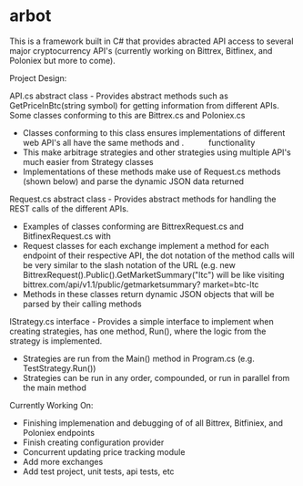 # arbot 
This is a framework built in C# that provides abracted API access to several major cryptocurrency API's (currently working on Bittrex, Bitfinex, and Poloniex but more to come). 

Project Design:

API.cs abstract class - Provides abstract methods such as GetPriceInBtc(string symbol) for getting information from different APIs. Some classes conforming to this are Bittrex.cs and Poloniex.cs
  - Classes conforming to this class ensures implementations of different web API's all have the same methods and .               functionality
  - This make arbitrage strategies and other strategies using multiple API's much easier from Strategy classes 
  - Implementations of these methods make use of Request.cs methods (shown below) and parse the dynamic JSON data returned

Request.cs abstract class - Provides abstract methods for handling the REST calls of the different APIs. 
  - Examples of classes conforming are BittrexRequest.cs and BitfinexRequest.cs with
  - Request classes for each exchange implement a method for each endpoint of their respective API, the dot notation of the       method calls will be very similar to the slash notation of the URL (e.g. new                                                   BittrexRequest().Public().GetMarketSummary("ltc") will be like visiting bittrex.com/api/v1.1/public/getmarketsummary?         market=btc-ltc
  - Methods in these classes return dynamic JSON objects that will be parsed by their calling methods
 
IStrategy.cs interface - Provides a simple interface to implement when creating strategies, has one method, Run(), where the logic from the strategy is implemented.
  - Strategies are run from the Main() method in Program.cs (e.g. TestStrategy.Run())
  - Strategies can be run in any order, compounded, or run in parallel from the main method
  
  
  
  Currently Working On:
  - Finishing implemenation and debugging of of all Bittrex, Bitfiniex, and Poloniex endpoints
  - Finish creating configuration provider
  - Concurrent updating price tracking module
  - Add more exchanges
  - Add test project, unit tests, api tests, etc
 
